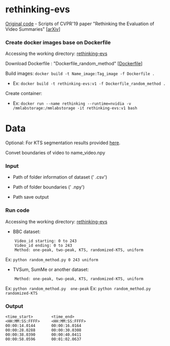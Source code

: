 rethinking-evs
==============================

[Original code](https://github.com/mayu-ot/rethinking-evs) - Scripts of CVPR'19 paper "Rethinking the Evaluation of Video Summaries" [[arXiv](https://arxiv.org/abs/1903.11328)]

### Create docker images base on Dockerfile
Accessing the working directory: 
[rethinking-evs](https://github.com/tiendv/videosummarizationframework/tree/master/source/src/baseline/rethinking-evs)

Download Dockerfile : "Dockerfile_random_method" [[Dockerfile](https://drive.google.com/drive/u/1/folders/1xSGkUZpzZ8TjCthL-kgvtj77WIY_FOhc)]

Build images: `docker build -t Name_image:Tag_image -f Dockerfile .`

- Ex: `docker build -t rethinking-evs:v1 -f Dockerfile_random_method .`

Create container:

- Ex: `docker run --name rethinking --runtime=nvidia -v /mmlabstorage:/mmlabstorage -it rethinking-evs:v1 bash`

# Data
Optional: For KTS segmentation results provided [here](https://github.com/kezhang-cs/Video-Summarization-with-LSTM).

Convet boundaries of video to name_video.npy
### Input
    
- Path of folder information of dataset (' .csv')

- Path of folder boundaries (' .npy')

- Path save output

### Run code
Accessing the working directory: 
[rethinking-evs](https://github.com/tiendv/videosummarizationframework/tree/master/source/src/baseline/rethinking-evs)

-   BBC dataset:
```    
    Video_id starting: 0 to 243
    Video_id ending: 0 to 243
    Method: one-peak, two-peak, KTS, randomized-KTS, uniform
```
Ex: `python random_method.py 0 243 uniform`

-   TVSum, SumMe or another dataset:  
```
    Method: one-peak, two-peak, KTS, randomized-KTS, uniform
```
Ex: `python random_method.py  one-peak`
Ex: `python random_method.py randomized-KTS`


### Output
```
<time_start>        <time_end>
<HH:MM:SS:FFFF>     <HH:MM:SS:FFFF>
00:00:14.0144       00:00:16.0164
00:00:28.0288       00:00:30.0308
00:00:38.0390       00:00:40.0411
00:00:58.0596       00:01:02.0637
```
